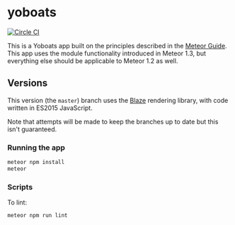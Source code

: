# yoboats

[![Circle CI](https://circleci.com/gh/meteor/todos.svg?style=svg)](https://circleci.com/gh/meteor/todos)

This is a Yoboats app built on the principles described in the [Meteor Guide](http://guide.meteor.com/structure.html). This app uses the module functionality introduced in Meteor 1.3, but everything else should be applicable to Meteor 1.2 as well.

## Versions

This version (the `master`) branch uses the [Blaze](http://guide.meteor.com/blaze.html) rendering library, with code written in ES2015 JavaScript.

Note that attempts will be made to keep the branches up to date but this isn't guaranteed.

### Running the app

```bash
meteor npm install
meteor
```

### Scripts

To lint:

```bash
meteor npm run lint
```

